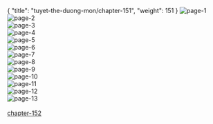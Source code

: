 { "title": "tuyet-the-duong-mon/chapter-151", "weight": 151 }
<img src="tuyet-the-duong-mon_0151_01-d4d289026320b61fde7a49ad1583c60c.webp" alt="page-1" origin="http://1.bp.blogspot.com/-AMRJe8Rmgzw/WxpheBWGwkI/AAAAAAABHP4/2pPN4flYzYoDHKvC937cqzchGC_RtHiKgCLcBGAs/s1600/1.jpg?imgmax=0"><br/>
<img src="tuyet-the-duong-mon_0151_02-c1d7bee71df5ffbf51912a0fe6b913a3.webp" alt="page-2" origin="http://1.bp.blogspot.com/-BdZHAbpitH8/Wxphfyf3cII/AAAAAAABHQQ/OjNAJLaUQcknf7CDa_mGbS39qyRc2i59gCLcBGAs/s1600/2.jpg?imgmax=0"><br/>
<img src="tuyet-the-duong-mon_0151_03-883a209f7b77ba35f4ffb6a5e8851354.webp" alt="page-3" origin="http://1.bp.blogspot.com/-C__oB-02kYg/WxphgZ3k_vI/AAAAAAABHQU/ia792V1xLz4wOg41omxTbblcUNpnfQm7wCLcBGAs/s1600/3.jpg?imgmax=0"><br/>
<img src="tuyet-the-duong-mon_0151_04-f2e1fab29ffd217eae4da7a02f68d4db.webp" alt="page-4" origin="http://1.bp.blogspot.com/-pqNc0iMnn0U/WxphhLH3-KI/AAAAAAABHQY/iTh38miclkgcCXK8xQsiBSrBoLvuiGtOQCLcBGAs/s1600/4.jpg?imgmax=0"><br/>
<img src="tuyet-the-duong-mon_0151_05-da9da95e3e01e92b04e9d769dffdfb3b.webp" alt="page-5" origin="http://1.bp.blogspot.com/-33g2vG5bElI/WxphhiELWyI/AAAAAAABHQg/QxKFGNatTKosL3rWgj1Wa4yDlRFPJZx6gCLcBGAs/s1600/5.jpg?imgmax=0"><br/>
<img src="tuyet-the-duong-mon_0151_06-71585ab49b94235492f2df99a237ef1f.webp" alt="page-6" origin="http://1.bp.blogspot.com/-hj6S0mAh2fQ/WxphhCMHJoI/AAAAAAABHQc/Pr6FDRbwEfguxSsCY2hjpiZAgRqcCnBUwCLcBGAs/s1600/6.jpg?imgmax=0"><br/>
<img src="tuyet-the-duong-mon_0151_07-15a40120be538bc6f5469f4c2b0ea541.webp" alt="page-7" origin="http://1.bp.blogspot.com/-H3gBAy6inNI/WxphhsAfvKI/AAAAAAABHQk/oM9LF9EVqtg1P7nlO2OdkqFduxfUF0eUACLcBGAs/s1600/7.jpg?imgmax=0"><br/>
<img src="tuyet-the-duong-mon_0151_08-6b3e724c6bac5f2c3b65ab756e3600bd.webp" alt="page-8" origin="http://1.bp.blogspot.com/-sk-5ok3RbSo/Wxphhn1wXvI/AAAAAAABHQo/oGG5ZMTMnlEkUdMJE5WFbZiJKSAciTw5wCLcBGAs/s1600/8.jpg?imgmax=0"><br/>
<img src="tuyet-the-duong-mon_0151_09-ede1c3c035edfdb8cc6cfae292fee671.webp" alt="page-9" origin="http://1.bp.blogspot.com/-pUe5pyzu4QE/WxphiYMA_EI/AAAAAAABHQs/RKT2cmsqrasPyhy7k9dVkzVoJJDPQSDpACLcBGAs/s1600/9.jpg?imgmax=0"><br/>
<img src="tuyet-the-duong-mon_0151_10-1716a134f31ed2151adc0a75325632ea.webp" alt="page-10" origin="http://1.bp.blogspot.com/-NHDn1mWeZH8/WxpheukuiGI/AAAAAAABHQA/Aac2Ycf60p4jtB_-41M9QavR55qGTFPvgCLcBGAs/s1600/10.jpg?imgmax=0"><br/>
<img src="tuyet-the-duong-mon_0151_11-091003ba4d881fbf2cfc3496b6e3388b.webp" alt="page-11" origin="http://1.bp.blogspot.com/-U9Wfw6OgJbs/WxphfSCZa5I/AAAAAAABHQE/nEzb8rS6XUInUNaMj0E6JA5zIrLbpg35wCLcBGAs/s1600/11.jpg?imgmax=0"><br/>
<img src="tuyet-the-duong-mon_0151_12-7acc2e491f83332c39531ba337049d2e.webp" alt="page-12" origin="http://1.bp.blogspot.com/-z3BuYuNBErI/WxphfZw6g0I/AAAAAAABHQI/iQlhH8SwklwFGdqOfYktKg1HGh3PWJHaQCLcBGAs/s1600/12.jpg?imgmax=0"><br/>
<img src="tuyet-the-duong-mon_0151_13-f907e0acfe9b96e1abbd017adcb10e22.webp" alt="page-13" origin="http://1.bp.blogspot.com/-6fV14rRuW0E/WxphfmGwKII/AAAAAAABHQM/5rf3Z54cwd04-RHzxVhxad1TiuBlUrwQQCLcBGAs/s1600/13.jpg?imgmax=0"><br/>
<br/><a class="nextchap" href="/tuyet-the-duong-mon/chapter-152">chapter-152</a>
